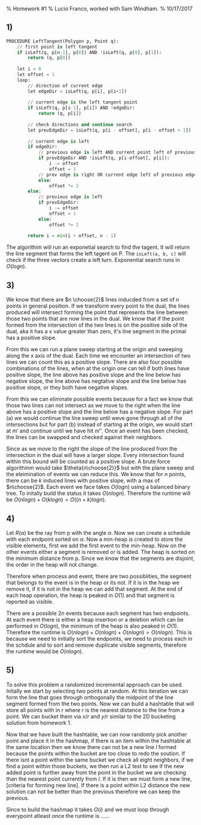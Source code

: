 % Homework #1
% Lucio Franco, worked with Sam Windham.
% 10/17/2017

## 1)

```python
PROCEDURE LeftTangent(Polygon p, Point q):
	// first point is left tangent
	if isLeft(q, p[n-1], p[0]) AND !isLeft(q, p[0], p[1]):
		return (q, p[0])
    
	let i = 0
    let offset = 1
	loop:
		// direction of current edge
		let edgeDir = isLeft(q, p[i], p[i+1])
		
		// current edge is the left tangent point
		if isLeft(q, p[i-1], p[i]) AND !edgeDir:
			return (q, p[i])
	    
		// check directions and continue search
		let prevEdgeDir = isLeft(q, p[i - offset], p[i - offset + 1])
		
		// current edge is left
		if edgeDir:
			// previous edge is left AND current point left of previous point
			if prevEdgeDir AND !isLeft(q, p[i-offset], p[i]):
				i -= offset
				offset = 1
			// prev edge is right OR current edge left of previous edge
			else:
				offset *= 2
		else: 
			// previous edge is left
			if prevEdgeDir: 
				i -= offset
				offset = 1
			else: 
				offset *= 2
			
		return i = min(i + offset, n - 1)
```

The algorithim will run an exponetial search to find the tagent. It will return the line segment that forms the left tagent on P. The `isLeft(a, b, c)` will check if the three vectors create a left turn. Exponential search runs in $O(logn)$.

## 3)

We know that there are $n \choose{2}$ lines inducded from a set of n points in general position. If we transform every point to the dual, the lines produced will intersect forming the point that represents the line between those two points that are now lines in the dual. We know that if the point formed from the intersection of the two lines is on the positive side of the dual, aka it has a x value greater than zero, it's line segment in the primal has a positive slope. 

From this we can run a plane sweep starting at the origin and sweeping along the x axis of the dual. Each time we encounter an intersection of two lines we can count this as a positive slope. There are also four possible combinations of the lines, when at the origin one can tell if both lines have positive slope, the line above has positive slope and the line below has negative slope, the line above has negtative slope and the line below has positive slope, or they both have negative slopes. 

From this we can eliminate possible events because for a fact we know that those two lines can not intersect as we move to the right when the line above has a positive slope and the line below has a negative slope. For part (a) we would continue the line sweep until weve gone through all of the intersections but for part (b) instead of starting at the origin, we would start at $m'$ and continue until we have hit $m''$. Once an event has been checked, the lines can be swapped and checked against their neighbors.

Since as we move to the right the slope of the line produced from the intersection in the dual will have a larger slope. Every intersection found within this bound will be counted as a positive slope. A brute force algorithinm would take $\theta{n\choose{2}}$ but with the plane sweep and the eleimination of events we can reduce this. We know that for $n$ points, there can be $k$ induced lines with positive slope, with a max of $n\choose{2}$. Each event we face takes $O(logn)$ using a balanced binary tree. To initally build the status it takes $O(n log n)$. Therefore the runtime will be $O(nlogn) + O(klogn) = O((n + k)logn)$.

## 4)

Let $R(\alpha)$ be the ray from p with the angle $\alpha$. Now we can create a schedule with each endpoint sorted on $\alpha$. Now a min-heap is created to store the visible elements, first we add the first event to the min-heap. Now on the other events either a segment is removed or is added. The heap is sorted on the minimum distance from p. Since we know that the segments are disjoint, the order in the heap will not change. 

Therefore when process and event, there are two possiblities, the segment that belongs to the event is in the heap or its not. If it is in the heap we remove it, if it is not in the heap we can add that segment. At the end of each heap operation, the heap is peaked in $O(1)$ and that segment is reported as visible.

There are a possible $2n$ events because each segment has two endpoints. At each event there is either a heap insertion or a deletion which can be performed in $O(logn)$, the minimum of the heap is also peaked in $O(1)$. Therefore the runtime is $O(nlogn) + O(nlogn) + O(nlogn) = O(nlogn)$. This is because we need to initially sort the endpoints, we need to process each in the schdule and to sort and remove duplicate visible segments, therefore the runtime would be $O(nlogn)$.

## 5)

To solve this problem a randomized incremental approach can be used. Initally we start by selecting two points at random. At this iteration we can form the line that goes through orthogonally the midpoint of the line segment formed from the two points. Now we can build a hashtable that will store all points with in $r$ where $r$ is the nearest distance to the line from a point. We can bucket them via $x / r$ and $y / r$ similar to the 2D bucketing solution from homework 1.

Now that we have built the hashtable, we can now randomly pick another point and place it in the hashmap, if there is an item within the hashtable at the same location then we know there can not be a new line $l$ formed because the points within the bucket are too close to redo the soution. If there isnt a point within the same bucket we check all eight neighbors, if we find a point within those buckets, we then run a L2 test to see if the new added point is further away from the point in the bucket we are checking than the nearest point currently from $l$. If it is then we must form a new line, [criteria for forming new line]. If there is a point within L2 distance the new solution can not be better than the previous therefore we can keep the previous.

Since to build the hashmap it takes $O(i)$ and we must loop through everypoint atleast once the runtime is ......


